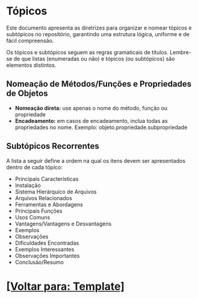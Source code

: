 # Tópicos

Este documento apresenta as diretrizes para organizar e nomear tópicos e subtópicos no repositório, garantindo uma estrutura lógica, uniforme e de fácil compreensão.

Os tópicos e subtópicos seguem as regras gramaticais de títulos. Lembre-se de que listas (enumeradas ou não) e tópicos (ou subtópicos) são elementos distintos.

## Nomeação de Métodos/Funções e Propriedades de Objetos

- **Nomeação direta:** use apenas o nome do método, função ou propriedade
- **Encadeamento:** em casos de encadeamento, inclua todas as propriedades no nome. Exemplo: objeto.propriedade.subpropriedade

## Subtópicos Recorrentes

A lista a seguir define a ordem na qual os itens devem ser apresentados dentro de cada tópico:

- Principais Características
- Instalação
- Sistema Hierárquico de Arquivos
- Arquivos Relacionados
- Ferramentas e Abordagens
- Principais Funções
- Usos Comuns
- Vantagens/Vantagens e Desvantagens
- Exemplos
- Observações
- Dificuldades Encontradas
- Exemplos Interessantes
- Observações Importantes
- Conclusão/Resumo

# [[Voltar para: Template]](./1-template.md)